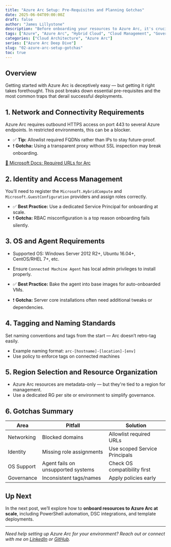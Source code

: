 ```yaml
---
title: "Azure Arc Setup: Pre-Requisites and Planning Gotchas"
date: 2025-06-04T09:00:00Z
draft: false
author: "James Lillystone"
description: "Before onboarding your resources to Azure Arc, it's crucial to get the foundations right. This post covers connectivity, identity, OS requirements, and the most common planning oversights."
tags: ["Azure", "Azure Arc", "Hybrid Cloud", "Cloud Management", "Governance"]
categories: ["Cloud Architecture", "Azure Arc"]
series: ["Azure Arc Deep Dive"]
slug: "02-azure-arc-setup-gotchas"
toc: true
---
```


## Overview

Getting started with Azure Arc is deceptively easy — but getting it right takes forethought. This post breaks down essential pre-requisites and the most common traps that derail successful deployments.

## 1. Network and Connectivity Requirements

Azure Arc requires outbound HTTPS access on port 443 to several Azure endpoints. In restricted environments, this can be a blocker.

- ✅ **Tip:** Allowlist required FQDNs rather than IPs to stay future-proof.
- ❗ **Gotcha:** Using a transparent proxy without SSL inspection may break onboarding.

[🔗 Microsoft Docs: Required URLs for Arc](https://learn.microsoft.com/en-us/azure/azure-arc/servers/network-requirements)

## 2. Identity and Access Management

You’ll need to register the `Microsoft.HybridCompute` and `Microsoft.GuestConfiguration` providers and assign roles correctly.

- ✅ **Best Practice:** Use a dedicated Service Principal for onboarding at scale.
- ❗ **Gotcha:** RBAC misconfiguration is a top reason onboarding fails silently.

## 3. OS and Agent Requirements

- Supported OS: Windows Server 2012 R2+, Ubuntu 16.04+, CentOS/RHEL 7+, etc.
- Ensure `Connected Machine Agent` has local admin privileges to install properly.

- ✅ **Best Practice:** Bake the agent into base images for auto-onboarded VMs.
- ❗ **Gotcha:** Server core installations often need additional tweaks or dependencies.

## 4. Tagging and Naming Standards

Set naming conventions and tags from the start — Arc doesn’t retro-tag easily.

- Example naming format: `arc-[hostname]-[location]-[env]`
- Use policy to enforce tags on connected machines

## 5. Region Selection and Resource Organization

- Azure Arc resources are metadata-only — but they're tied to a region for management.
- Use a dedicated RG per site or environment to simplify governance.

## 6. Gotchas Summary

| Area              | Pitfall                            | Solution                          |
|-------------------|-------------------------------------|-----------------------------------|
| Networking        | Blocked domains                     | Allowlist required URLs           |
| Identity          | Missing role assignments            | Use scoped Service Principals     |
| OS Support        | Agent fails on unsupported systems  | Check OS compatibility first      |
| Governance        | Inconsistent tags/names             | Apply policies early              |

## Up Next

In the next post, we’ll explore how to **onboard resources to Azure Arc at scale**, including PowerShell automation, DSC integrations, and template deployments.

---

*Need help setting up Azure Arc for your environment? Reach out or connect with me on [LinkedIn](https://www.linkedin.com/in/YOUR-HANDLE) or [GitHub](https://github.com/BarryShtPeas).*